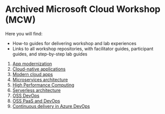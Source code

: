 # Archived Microsoft Cloud Workshop (MCW)
Here you will find: 
- How-to guides for delivering workshop and lab experiences
- Links to all workshop repositories, with facilitator guides, participant guides, and step-by-step lab guides 

1. [App modernization](https://github.com/adeelaleem/ExMCW/tree/main/MCW-App-modernization-microsoft-app-modernization-v2)
2. [Cloud-native applications](https://github.com/adeelaleem/ExMCW/tree/main/MCW-Cloud-native-applications-master)
3. [Modern cloud apps](https://github.com/adeelaleem/ExMCW/tree/main/MCW-Modern-cloud-apps)
4. [Microservices architecture](https://github.com/adeelaleem/ExMCW/tree/main/MCW-Microservices-architecture)
5. [High Performance Computing](https://github.com/adeelaleem/ExMCW/tree/main/MCW-High-Performance-Computing)
6. [Serverless architecture](https://github.com/adeelaleem/ExMCW/tree/main/MCW-Serverless-architecture)
7. [OSS DevOps](https://github.com/adeelaleem/ExMCW/tree/main/MCW-OSS-DevOps)
8. [OSS PaaS and DevOps](https://github.com/adeelaleem/ExMCW/tree/main/OSS-PaaS-and-DevOps-workshop)
9. [Continuous delivery in Azure DevOps](https://github.com/adeelaleem/ExMCW/tree/main/MCW-Continuous-delivery-in-Azure-DevOps)